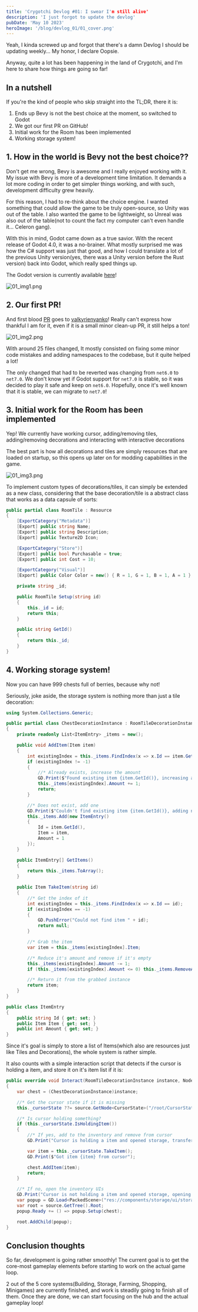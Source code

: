 ```yaml
---
title: 'Crygotchi Devlog #01: I swear I'm still alive'
description: 'I just forgot to update the devlog'
pubDate: 'May 10 2023'
heroImage: '/blog/devlog_01/01_cover.png'
---
```


Yeah, I kinda screwed up and forgot that there's a damn Devlog I should be updating weekly... My honor, I declare Oopsie.

Anyway, quite a lot has been happening in the land of Crygotchi, and I'm here to share how things are going so far!

## In a nutshell

If you're the kind of people who skip straight into the TL;DR, there it is:

1. Ends up Bevy is not the best choice at the moment, so switched to Godot
2. We got our first PR on GitHub!
3. Initial work for the Room has been implemented
4. Working storage system!

## 1. How in the world is Bevy not the best choice??

Don't get me wrong, Bevy is awesome and I really enjoyed working with it. My issue with Bevy is more of a development time limitation. It demands a lot more coding in order to get simpler things working, and with such, development difficulty grew heavily.

For this reason, I had to re-think about the choice engine. I wanted something that could allow the game to be truly open-source, so Unity was out of the table. I also wanted the game to be lightweight, so Unreal was also out of the table(not to count the fact my computer can't even handle it... Celeron gang).

With this in mind, Godot came down as a true savior. With the recent release of Godot 4.0, it was a no-brainer. What mostly surprised me was how the C# support was just that good, and how I could translate a lot of the previous Unity version(yes, there was a Unity version before the Rust version) back into Godot, which really sped things up.

The Godot version is currently available [here](https://github.com/akatsukilevi/crygotchi)!

![01_img1.png](/blog/devlog_01/01_img1.png)

## 2. Our first PR!

And first blood [PR](https://github.com/akatsukilevi/crygotchi/pull/1) goes to [valkyrienyanko](https://github.com/valkyrienyanko)! Really can't express how thankful I am for it, even if it is a small minor clean-up PR, it still helps a ton!

![01_img2.png](/blog/devlog_01/01_img2.png)

With around 25 files changed, It mostly consisted on fixing some minor code mistakes and adding namespaces to the codebase, but it quite helped a lot!

The only changed that had to be reverted was changing from `net6.0` to `net7.0`. We don't know yet if Godot support for `net7.0` is stable, so it was decided to play it safe and keep on `net6.0`. Hopefully, once it's well known that it is stable, we can migrate to `net7.0`!

## 3. Initial work for the Room has been implemented

Yep! We currently have working cursor, adding/removing tiles, adding/removing decorations and interacting with interactive decorations

The best part is how all decorations and tiles are simply resources that are loaded on startup, so this opens up later on for modding capabilities in the game.

![01_img3.png](/blog/devlog_01/01_img3.png)

To implement custom types of decorations/tiles, it can simply be extended as a new class, considering that the base decoration/tile is a abstract class that works as a data capsule of sorts:

```cs
public partial class RoomTile : Resource
{
    [ExportCategory("Metadata")]
    [Export] public string Name;
    [Export] public string Description;
    [Export] public Texture2D Icon;

    [ExportCategory("Store")]
    [Export] public bool Purchasable = true;
    [Export] public int Cost = 10;

    [ExportCategory("Visual")]
    [Export] public Color Color = new() { R = 1, G = 1, B = 1, A = 1 };

    private string _id;

    public RoomTile Setup(string id)
    {
        this._id = id;
        return this;
    }

    public string GetId()
    {
        return this._id;
    }
}
```

## 4. Working storage system!

Now you can have 999 chests full of berries, because why not!

Seriously, joke aside, the storage system is nothing more than just a tile decoration:

```cs
using System.Collections.Generic;

public partial class ChestDecorationInstance : RoomTileDecorationInstance
{
    private readonly List<ItemEntry> _items = new();

    public void AddItem(Item item)
    {
        int existingIndex = this._items.FindIndex(x => x.Id == item.GetId());
        if (existingIndex != -1)
        {
            //* Already exists, increase the amount
            GD.Print($"Found existing item {item.GetId()}, increasing amount to {this._items[existingIndex].Amount + 1}");
            this._items[existingIndex].Amount += 1;
            return;
        }

        //* Does not exist, add one
        GD.Print($"Couldn't find existing item {item.GetId()}, adding new");
        this._items.Add(new ItemEntry()
        {
            Id = item.GetId(),
            Item = item,
            Amount = 1
        });
    }

    public ItemEntry[] GetItems()
    {
        return this._items.ToArray();
    }

    public Item TakeItem(string id)
    {
        //* Get the index of it
        int existingIndex = this._items.FindIndex(x => x.Id == id);
        if (existingIndex == -1)
        {
            GD.PushError("Could not find item " + id);
            return null;
        }

        //* Grab the item
        var item = this._items[existingIndex].Item;

        //* Reduce it's amount and remove if it's empty
        this._items[existingIndex].Amount -= 1;
        if (this._items[existingIndex].Amount <= 0) this._items.RemoveAt(existingIndex);

        //* Return it from the grabbed instance
        return item;
    }
}

public class ItemEntry
{
    public string Id { get; set; }
    public Item Item { get; set; }
    public int Amount { get; set; }
}

```

Since it's goal is simply to store a list of Items(which also are resources just like Tiles and Decorations), the whole system is rather simple.

It also counts with a simple interaction script that detects if the cursor is holding a item, and store it on it's item list if it is:

```cs
public override void Interact(RoomTileDecorationInstance instance, Node source)
{
	var chest = (ChestDecorationInstance)instance;

	//* Get the cursor state if it is missing
	this._cursorState ??= source.GetNode<CursorState>("/root/CursorState");

	//* Is cursor holding something?
	if (this._cursorState.IsHoldingItem())
	{
		//* If yes, add to the inventory and remove from cursor
		GD.Print("Cursor is holding a item and opened storage, transferring item");

		var item = this._cursorState.TakeItem();
		GD.Print($"Got item {item} from cursor");

		chest.AddItem(item);
		return;
	}

	//* If no, open the inventory UIs
	GD.Print("Cursor is not holding a item and opened storage, opening popup");
	var popup = GD.Load<PackedScene>("res://components/storage/ui/storage_popup.tscn").Instantiate<StoragePopup>();
	var root = source.GetTree().Root;
	popup.Ready += () => popup.Setup(chest);

	root.AddChild(popup);
}
```

## Conclusion thoughts

So far, development is going rather smoothly! The current goal is to get the core-most gameplay elements before starting to work on the actual game loop.

2 out of the 5 core systems(Building, Storage, Farming, Shopping, Minigames) are currently finished, and work is steadily going to finish all of them. Once they are done, we can start focusing on the hub and the actual gameplay loop!
